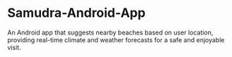 # Samudra-Android-App
An Android app that suggests nearby beaches based on user location, providing real-time climate and weather forecasts for a safe and enjoyable visit.
